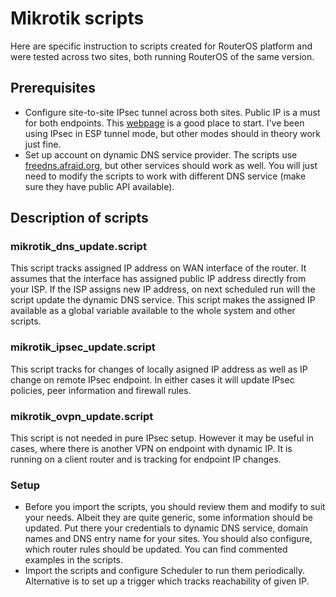 # Mikrotik scripts

Here are specific instruction to scripts created for RouterOS platform and were tested across two sites, both running RouterOS of the same version.

## Prerequisites

- Configure site-to-site IPsec tunnel across both sites. Public IP is a must for both endpoints. This [webpage](http://wiki.mikrotik.com/wiki/Manual:IP/IPsec) is a good place to start. I've been using IPsec in ESP tunnel mode, but other modes should in theory work just fine.
- Set up account on dynamic DNS service provider. The scripts use [freedns.afraid.org](http://freedns.afraid.org/), but other services should work as well. You will just need to modify the scripts to work with different DNS service (make sure they have public API available).

## Description of scripts

### mikrotik_dns_update.script

This script tracks assigned IP address on WAN interface of the router. It assumes that the interface has assigned public IP address directly from your ISP. If the ISP assigns new IP address, on next scheduled run will the script update the dynamic DNS service. This script makes the assigned IP available as a global variable available to the whole system and other scripts.

### mikrotik_ipsec_update.script

This script tracks for changes of locally asigned IP address as well as IP change on remote IPsec endpoint. In either cases it will update IPsec policies, peer information and firewall rules.

### mikrotik_ovpn_update.script

This script is not needed in pure IPsec setup. However it may be useful in cases, where there is another VPN on endpoint with dynamic IP. It is running on a client router and is tracking for endpoint IP changes.

### Setup

- Before you import the scripts, you should review them and modify to suit your needs. Albeit they are quite generic, some information should be updated. Put there your credentials to dynamic DNS service, domain names and DNS entry name for your sites. You should also configure, which router rules should be updated. You can find commented examples in the scripts.
- Import the scripts and configure Scheduler to run them periodically. Alternative is to set up a trigger which tracks reachability of given IP.
